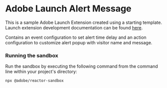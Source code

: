 # Adobe Launch Alert Message
This is a sample Adobe Launch Extension created using a starting template. Launch extension development documentation can be found [here](https://developer.adobelaunch.com/guides/extensions/).

Contains an event configuration to set alert time delay and an action configuration to customize alert popup with visitor name and message.

### Running the sandbox
Run the sandbox by executing the following command from the command line within your project's directory:

```
npx @adobe/reactor-sandbox
```